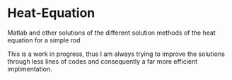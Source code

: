 # Heat-Equation
Matlab and other solutions of the different solution methods of the heat equation for a simple rod

This is a work in progress, thus I am always trying to improve the solutions through less lines of codes and consequently a far more efficient implimentation.
